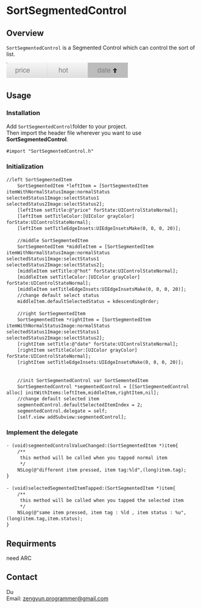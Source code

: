# SortSegmentedControl

## Overview

`SortSegmentedControl` is a Segmented Control which can control the sort of list.


![SortSegmentedControl](./segment_image.png)

## Usage


### Installation
Add `SortSegmentedControl`folder to your project.  
Then import the header file wherever you want to use **SortSegmentedControl**.  

```objc
#import "SortSegmentedControl.h"
```

### Initialization

```objc
//left SortSegmentedItem
	SortSegmentedItem *leftItem = [SortSegmentedItem itemWithNormalStatusImage:normalStatus selectedStatus1Image:selectStatus1 selectedStatus2Image:selectStatus2];
    [leftItem setTitle:@"price" forState:UIControlStateNormal];
    [leftItem setTitleColor:[UIColor grayColor] forState:UIControlStateNormal];
    [leftItem setTitleEdgeInsets:UIEdgeInsetsMake(0, 0, 0, 20)];
    
    //middle SortSegmentedItem
    SortSegmentedItem *middleItem = [SortSegmentedItem itemWithNormalStatusImage:normalStatus selectedStatus1Image:selectStatus1 selectedStatus2Image:selectStatus2];
    [middleItem setTitle:@"hot" forState:UIControlStateNormal];
    [middleItem setTitleColor:[UIColor grayColor] forState:UIControlStateNormal];
    [middleItem setTitleEdgeInsets:UIEdgeInsetsMake(0, 0, 0, 20)];
    //change default select status
    middleItem.defaultSelectedStatus = kdescendingOrder;
    
    //right SortSegmentedItem
    SortSegmentedItem *rightItem = [SortSegmentedItem itemWithNormalStatusImage:normalStatus selectedStatus1Image:selectStatus1 selectedStatus2Image:selectStatus2];
    [rightItem setTitle:@"date" forState:UIControlStateNormal];
    [rightItem setTitleColor:[UIColor grayColor] forState:UIControlStateNormal];
    [rightItem setTitleEdgeInsets:UIEdgeInsetsMake(0, 0, 0, 20)];
    
    
    //init SortSegmentedControl var SortSementedItem
    SortSegmentedControl *segmentedControl = [[SortSegmentedControl alloc] initWithItems:leftItem,middleItem,rightItem,nil];
    //change default selected item
    segmentedControl.defaultSelectedItemIndex = 2;
    segmentedControl.delegate = self;
    [self.view addSubview:segmentedControl];

```
### Implement the delegate

```objc
- (void)segmentedControlValueChanged:(SortSegmentedItem *)item{
    /**
     this method will be called when you tapped normal item
     */
    NSLog(@"different item pressed, item tag:%ld",(long)item.tag);
}

- (void)selectedSegmentedItemTapped:(SortSegmentedItem *)item{
    /**
     this method will be called when you tapped the selected item
     */
    NSLog(@"same item pressed, item tag : %ld , item status : %u",(long)item.tag,item.status);
}
```
## Requirments

need ARC

## Contact

Du  
Email: zengyun.programmer@gmail.com